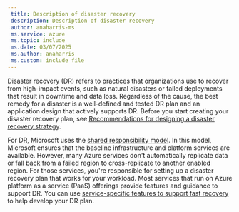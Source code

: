 ```yaml
---
 title: Description of disaster recovery
 description: Description of disaster recovery
 author: anaharris-ms
 ms.service: azure
 ms.topic: include
 ms.date: 03/07/2025
 ms.author: anaharris
 ms.custom: include file
---
```



Disaster recovery (DR) refers to practices that organizations use to recover from high-impact events, such as natural disasters or failed deployments that result in downtime and data loss. Regardless of the cause, the best remedy for a disaster is a well-defined and tested DR plan and an application design that actively supports DR. Before you start creating your disaster recovery plan, see [Recommendations for designing a disaster recovery strategy](/azure/well-architected/reliability/disaster-recovery). 

For DR, Microsoft uses the [shared responsibility model](../concept-shared-responsibility.md). In this model, Microsoft ensures that the baseline infrastructure and platform services are available. However, many Azure services don't automatically replicate data or fall back from a failed region to cross-replicate to another enabled region. For those services, you're responsible for setting up a disaster recovery plan that works for your workload. Most services that run on Azure platform as a service (PaaS) offerings provide features and guidance to support DR. You can use [service-specific features to support fast recovery](../reliability-guidance-overview.md) to help develop your DR plan.
